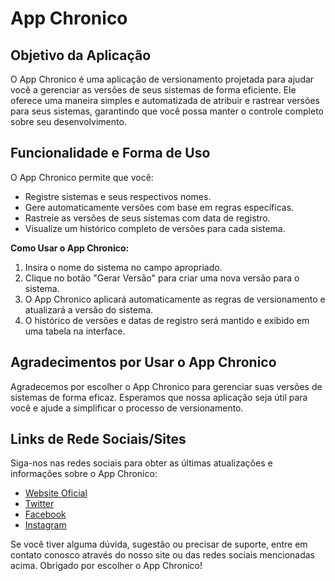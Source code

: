 # App Chronico

## Objetivo da Aplicação

O App Chronico é uma aplicação de versionamento projetada para ajudar você a gerenciar as versões de seus sistemas de forma eficiente. Ele oferece uma maneira simples e automatizada de atribuir e rastrear versões para seus sistemas, garantindo que você possa manter o controle completo sobre seu desenvolvimento.

## Funcionalidade e Forma de Uso

O App Chronico permite que você:

- Registre sistemas e seus respectivos nomes.
- Gere automaticamente versões com base em regras específicas.
- Rastreie as versões de seus sistemas com data de registro.
- Visualize um histórico completo de versões para cada sistema.

**Como Usar o App Chronico:**

1. Insira o nome do sistema no campo apropriado.
2. Clique no botão "Gerar Versão" para criar uma nova versão para o sistema.
3. O App Chronico aplicará automaticamente as regras de versionamento e atualizará a versão do sistema.
4. O histórico de versões e datas de registro será mantido e exibido em uma tabela na interface.

## Agradecimentos por Usar o App Chronico

Agradecemos por escolher o App Chronico para gerenciar suas versões de sistemas de forma eficaz. Esperamos que nossa aplicação seja útil para você e ajude a simplificar o processo de versionamento.

## Links de Rede Sociais/Sites

Siga-nos nas redes sociais para obter as últimas atualizações e informações sobre o App Chronico:

- [Website Oficial](https://www.appchronico.com)
- [Twitter](https://twitter.com/appchronico)
- [Facebook](https://www.facebook.com/appchronico)
- [Instagram](https://www.instagram.com/appchronico)

Se você tiver alguma dúvida, sugestão ou precisar de suporte, entre em contato conosco através do nosso site ou das redes sociais mencionadas acima. Obrigado por escolher o App Chronico!
